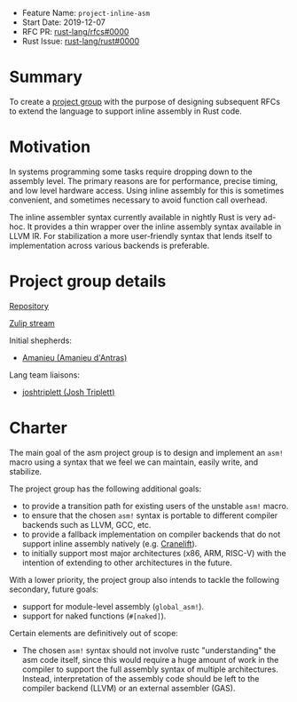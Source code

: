 - Feature Name: `project-inline-asm`
- Start Date: 2019-12-07
- RFC PR: [rust-lang/rfcs#0000](https://github.com/rust-lang/rfcs/pull/0000)
- Rust Issue: [rust-lang/rust#0000](https://github.com/rust-lang/rust/issues/0000)

# Summary
[summary]: #summary

To create a [project group] with the purpose of designing subsequent RFCs to extend the language to support inline assembly in Rust code.

# Motivation
[motivation]: #motivation

In systems programming some tasks require dropping down to the assembly level. The primary reasons are for performance, precise timing, and low level hardware access. Using inline assembly for this is sometimes convenient, and sometimes necessary to avoid function call overhead.

The inline assembler syntax currently available in nightly Rust is very ad-hoc. It provides a thin wrapper over the inline assembly syntax available in LLVM IR. For stabilization a more user-friendly syntax that lends itself to implementation across various backends is preferable.

# Project group details

[Repository][asm project]

[Zulip stream][zulip]

Initial shepherds:

* [Amanieu (Amanieu d'Antras)](https://github.com/Amanieu)

Lang team liaisons:

* [joshtriplett (Josh Triplett)](https://github.com/joshtriplett)

# Charter
[charter]: #charter

The main goal of the asm project group is to design and implement an `asm!` macro using a syntax that we feel we can maintain, easily write, and stabilize.

The project group has the following additional goals:
* to provide a transition path for existing users of the unstable `asm!` macro.
* to ensure that the chosen `asm!` syntax is portable to different compiler backends such as LLVM, GCC, etc.
* to provide a fallback implementation on compiler backends that do not support inline assembly natively (e.g. [Cranelift][cranelift]).
* to initially support most major architectures (x86, ARM, RISC-V) with the intention of extending to other architectures in the future.

With a lower priority, the project group also intends to tackle the following secondary, future goals:
* support for module-level assembly (`global_asm!`).
* support for naked functions (`#[naked]`).
  
Certain elements are definitively out of scope:

* The chosen `asm!` syntax should not involve rustc "understanding" the asm code itself, since this would require a huge amount of work in the compiler to support the full assembly syntax of multiple architectures. Instead, interpretation of the assembly code should be left to the compiler backend (LLVM) or an external assembler (GAS).

[asm project]: https://github.com/rust-lang/project-inline-asm
[zulip]: https://rust-lang.zulipchat.com/#narrow/stream/216763-project-inline-asm
[cranelift]: https://github.com/CraneStation/cranelift/issues/444
[project group]: https://github.com/rust-lang/wg-governance/blob/master/draft-rfcs/working-group-terminology.md
